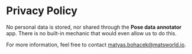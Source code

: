 # Privacy Policy

No personal data is stored, nor shared through the **Pose data annotator** app. There is no built-in mechanic that would even allow us to do this.

For more information, feel free to contact matyas.bohacek@matsworld.io.
